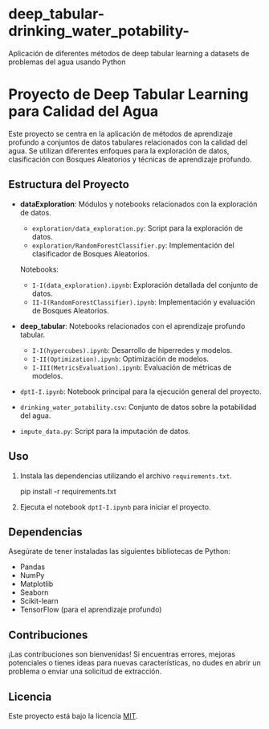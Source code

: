 # **deep_tabular-drinking_water_potability-**
Aplicación de diferentes métodos de deep tabular learning a datasets de problemas del agua usando Python

# Proyecto de Deep Tabular Learning para Calidad del Agua

Este proyecto se centra en la aplicación de métodos de aprendizaje profundo a conjuntos de datos tabulares relacionados con la calidad del agua. Se utilizan diferentes enfoques para la exploración de datos, clasificación con Bosques Aleatorios y técnicas de aprendizaje profundo.

## Estructura del Proyecto

- **dataExploration**: Módulos y notebooks relacionados con la exploración de datos.
  - `exploration/data_exploration.py`: Script para la exploración de datos.
  - `exploration/RandomForestClassifier.py`: Implementación del clasificador de Bosques Aleatorios.

  Notebooks:
  - `I-I(data_exploration).ipynb`: Exploración detallada del conjunto de datos.
  - `II-I(RandomForestClassifier).ipynb`: Implementación y evaluación de Bosques Aleatorios.

- **deep_tabular**: Notebooks relacionados con el aprendizaje profundo tabular.
  - `I-I(hypercubes).ipynb`: Desarrollo de hiperredes y modelos.
  - `I-II(Optimization).ipynb`: Optimización de modelos.
  - `I-III(MetricsEvaluation).ipynb`: Evaluación de métricas de modelos.

- `dptI-I.ipynb`: Notebook principal para la ejecución general del proyecto.
- `drinking_water_potability.csv`: Conjunto de datos sobre la potabilidad del agua.
- `impute_data.py`: Script para la imputación de datos.

## Uso

1. Instala las dependencias utilizando el archivo `requirements.txt`.

    pip install -r requirements.txt

2. Ejecuta el notebook `dptI-I.ipynb` para iniciar el proyecto.

## Dependencias

Asegúrate de tener instaladas las siguientes bibliotecas de Python:

- Pandas
- NumPy
- Matplotlib
- Seaborn
- Scikit-learn
- TensorFlow (para el aprendizaje profundo)

## Contribuciones

¡Las contribuciones son bienvenidas! Si encuentras errores, mejoras potenciales o tienes ideas para nuevas características, no dudes en abrir un problema o enviar una solicitud de extracción.

## Licencia

Este proyecto está bajo la licencia [MIT](LICENSE).
